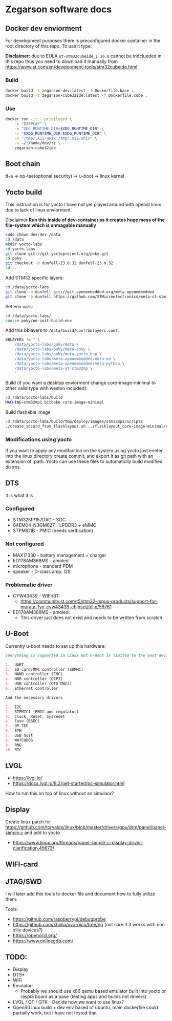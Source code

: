 # Zegarson software docs

## Docker dev enviorment

For development purposes there is preconfigured docker container in the root directory of this repo. To use it type:

**Disclaimer:** due to EULA `st-stm32cubeide_1.16.0` cannot be indclueded in this repo thus you need to download it manually from https://www.st.com/en/development-tools/stm32cubeide.html

### Build

```sh
docker build -t zegarson-dev:latest -f Dockerfile.base .
docker build -t zegarson-cube32ide:latest -f Dockerfile.cube .
```

### Use

```sh
docker run -it --privileged \
    -e "DISPLAY" \
    -e "XDG_RUNTIME_DIR=$XDG_RUNTIME_DIR" \
    -v "$XDG_RUNTIME_DIR:$XDG_RUNTIME_DIR" \
    -v "/tmp/.X11-unix:/tmp/.X11-unix" \
    -v ~/:/home/dev/:z \
    zegarson-cube32ide
```

## Boot chain

tf-a -> op-tee(optional security) -> u-boot -> linux kernel

## Yocto build

This instruction is for yocto I have not yet played around with openst linux due to lack of linux enviorment.

Disclaimer **Run this inside of dev-container as it creates huge mess of the file-system which is unmagable manually**

```sh
sudo chown dev:dev /data
cd /data
mkdir yocto-labs
cd yocto-labs
git clone git://git.yoctoproject.org/poky.git
cd poky
git checkout -b dunfell-23.0.32 dunfell-23.0.32
cd ..
```

Add STM32 specific layers:

```sh
cd /data/yocto-labs
git clone -b dunfell git://git.openembedded.org/meta-openembedded
git clone -b dunfell https://github.com/STMicroelectronics/meta-st-stm32mp.git
```

Set env vars:

```sh
cd /data/yocto-labs/
source poky/oe-init-build-env
```

Add this bblayers to `/data/build/conf/bblayers.conf`:

```sh
BBLAYERS ?= " \
    /data/yocto-labs/poky/meta \
    /data/yocto-labs/poky/meta-poky \
    /data/yocto-labs/poky/meta-yocto-bsp \
    /data/yocto-labs/meta-openembedded/meta-oe \
	/data/yocto-labs/meta-openembedded/meta-python \
    /data/yocto-labs/meta-st-stm32mp \
    "
```

Build (if you want a desktop enviorment change core-image-minimal to other valid type with weston included):

```sh
cd /data/yocto-labs/build
MACHINE=stm32mp1 bitbake core-image-minimal
```

Build flashable image

```sh
cd /data/yocto-labs/build/tmp/deploy/images/stm32mp1/scripts
./create_sdcard_from_flashlayout.sh ../flashlayout_core-image-minimal/extensible/FlashLayout_sdcard_stm32mp157f-dk2-extensible.tsv
```

### Modifications using yocto

If you want to apply any modifaction on the system using yocto just eneter into the linux directory create commit, and export it as git path with an extension of .path. Yocto can use these files to automaticlly build modified distros.

## DTS

It is what it is

### Configured

- STM32MP157DAC - SOC
- 04EM04-N3GM627 - LPDDR3 + eMMC
- STPMIC1B - PMIC (needs verification)

### Not configured

- MAX17330 - battery management + charger
- ED178AM368MS - amoled
- microphone - standard PDM
- speaker - D-class amp. I2S

### Problematic driver

- CYW43439 - WIFI/BT:
  - https://community.st.com/t5/stm32-mpus-products/support-for-murata-1yn-cyw43439-chipset/td-p/56761
- ED178AM368MS - amoled:
  - This driver just does not exist and needs to be written from scratch

## U-Boot

Currently u-boot needs to set up this hardware:

```md
Everything is supported in Linux but U-Boot is limited to the boot device:

1.  UART
2.  SD card/MMC controller (SDMMC)
3.  NAND controller (FMC)
4.  NOR controller (QSPI)
5.  USB controller (OTG DWC2)
6.  Ethernet controller

And the necessary drivers

1.  I2C
2.  STPMIC1 (PMIC and regulator)
3.  Clock, Reset, Sysreset
4.  Fuse (BSEC)
5.  OP-TEE
6.  ETH
7.  USB host
8.  WATCHDOG
9.  RNG
10. RTC
```

## LVGL

- https://lvgl.io/
- https://docs.lvgl.io/8.2/get-started/pc-simulator.html

How to run this on top of linux without an simulaor?

## Display

Create linux patch for https://github.com/torvalds/linux/blob/master/drivers/gpu/drm/panel/panel-simple.c and add to yocto

- https://www.linux.org/threads/panel-simple-c-display-driver-clarification.45673/

## WIFI-card

## JTAG/SWD

I will later add this tools to docker file and document how to fully utilize them:

Tools:

- https://github.com/raspberrypi/debugprobe
- https://github.com/kholia/xvc-pico/tree/ng (not sure if it works with non xilix devices?)
- https://openocd.org/
- https://www.onlinegdb.com/

## TODO:

- Display
- DTS\*
- WiFi
- Emulator:
  - Probably we should use x86 qemu based emulator built into yocto or raspi3 board as a base (testing apps and builds not drivers)
- LVGL / QT / GTK - Decide how we want to use linux?
- OpenStLinux build + dev env based of ubuntu, main dockerfile could partially work, but I have not tested that

